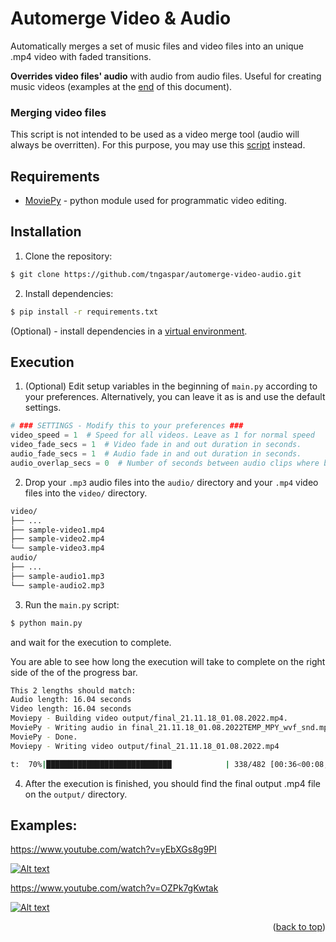 # Automerge Video & Audio

Automatically merges a set of music files and video files into an unique .mp4 video with faded transitions.

<strong>Overrides video files' audio</strong> with audio from audio files. Useful for creating music videos (examples at the [end](#examples) of this document).

### Merging video files
This script is not intended to be used as a video merge tool (audio will always be overritten). For this purpose, you may use this [script](https://gist.github.com/tngaspar/9ba8f14a42f3e40f885aff13630ca5fe) instead.

## Requirements
* [MoviePy](https://zulko.github.io/moviepy/) - python module used for programmatic video editing.

## Installation

1. Clone the repository:
```bash
$ git clone https://github.com/tngaspar/automerge-video-audio.git
```
2. Install dependencies:


```bash
$ pip install -r requirements.txt
```
(Optional) - install dependencies in a [virtual environment](https://docs.python.org/3/library/venv.html).

## Execution
1. (Optional) Edit setup variables in the beginning of `main.py` according to your preferences. Alternatively, you can leave it as is and use the default settings.

```python
# ### SETTINGS - Modify this to your preferences ###
video_speed = 1  # Speed for all videos. Leave as 1 for normal speed
video_fade_secs = 1  # Video fade in and out duration in seconds.
audio_fade_secs = 1  # Audio fade in and out duration in seconds.
audio_overlap_secs = 0  # Number of seconds between audio clips where both clips overlap. Leave as 0 for no overlap.
```

2. Drop your `.mp3` audio files into the `audio/` directory and your `.mp4` video files into the `video/` directory.

```bash
video/
├── ...
├── sample-video1.mp4
├── sample-video2.mp4
└── sample-video3.mp4
audio/
├── ...
├── sample-audio1.mp3
└── sample-audio2.mp3
```

3. Run the `main.py` script:
```bash
$ python main.py
```
and wait for the execution to complete. 

You are able to see how long the execution will take to complete on the right side of the of the progress bar.
```bash
This 2 lengths should match:
Audio length: 16.04 seconds
Video length: 16.04 seconds
Moviepy - Building video output/final_21.11.18_01.08.2022.mp4.
MoviePy - Writing audio in final_21.11.18_01.08.2022TEMP_MPY_wvf_snd.mp3
MoviePy - Done.                                                                             
Moviepy - Writing video output/final_21.11.18_01.08.2022.mp4

t:  70%|████████████████████████████            | 338/482 [00:36<00:08, 16.11it/s, now=None]
```

4. After the execution is finished, you should find the final output .mp4 file on the `output/` directory.

## Examples:

https://www.youtube.com/watch?v=yEbXGs8g9PI

[![Alt text](https://img.youtube.com/vi/yEbXGs8g9PI/0.jpg)](https://www.youtube.com/watch?v=yEbXGs8g9PI)

https://www.youtube.com/watch?v=OZPk7gKwtak

[![Alt text](https://img.youtube.com/vi/OZPk7gKwtak/0.jpg)](https://www.youtube.com/watch?v=OZPk7gKwtak)

<p align="right">(<a href="#top">back to top</a>)</p>

